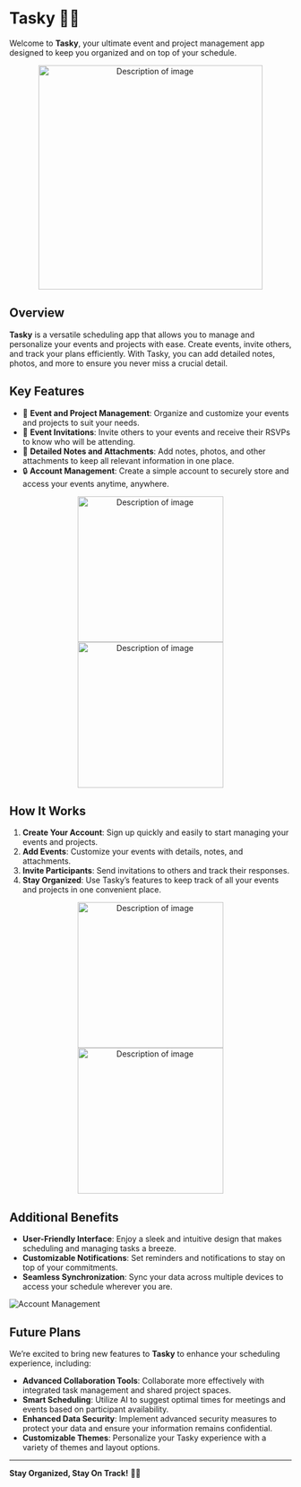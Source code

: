 # Tasky 📅✨

Welcome to **Tasky**, your ultimate event and project management app designed to keep you organized and on top of your schedule.

<p align="center">
  <img src="https://github.com/user-attachments/assets/7cd4424e-ba9b-4b56-9dd7-6f5d974b53f2" alt="Description of image" width="400"/>
</p>

## Overview

**Tasky** is a versatile scheduling app that allows you to manage and personalize your events and projects with ease. Create events, invite others, and track your plans efficiently. With Tasky, you can add detailed notes, photos, and more to ensure you never miss a crucial detail.

## Key Features

- 📅 **Event and Project Management**: Organize and customize your events and projects to suit your needs.
- 📧 **Event Invitations**: Invite others to your events and receive their RSVPs to know who will be attending.
- 📝 **Detailed Notes and Attachments**: Add notes, photos, and other attachments to keep all relevant information in one place.
- 🔒 **Account Management**: Create a simple account to securely store and access your events anytime, anywhere.

<p align="center">
  <img src="https://github.com/user-attachments/assets/13771ccf-8df4-4d9f-a0b7-2460c4ffdc83" alt="Description of image" width="260"/>
  <img src="https://github.com/user-attachments/assets/292544e9-e755-42bf-a942-bb8b3b663fd1" alt="Description of image" width="260"/>
</p>

## How It Works

1. **Create Your Account**: Sign up quickly and easily to start managing your events and projects.
2. **Add Events**: Customize your events with details, notes, and attachments.
3. **Invite Participants**: Send invitations to others and track their responses.
4. **Stay Organized**: Use Tasky’s features to keep track of all your events and projects in one convenient place.

<p align="center">
  <img src="https://github.com/user-attachments/assets/db0ba1e3-ff94-4567-a0d7-cc94a9bca4c7" alt="Description of image" width="260"/>
  <img src="https://github.com/user-attachments/assets/72251a2b-e096-460e-9c0a-3dd18e1dfc95" alt="Description of image" width="260"/>

## Additional Benefits

- **User-Friendly Interface**: Enjoy a sleek and intuitive design that makes scheduling and managing tasks a breeze.
- **Customizable Notifications**: Set reminders and notifications to stay on top of your commitments.
- **Seamless Synchronization**: Sync your data across multiple devices to access your schedule wherever you are.

![Account Management](path/to/account-management-image.jpg)

## Future Plans

We’re excited to bring new features to **Tasky** to enhance your scheduling experience, including:

- **Advanced Collaboration Tools**: Collaborate more effectively with integrated task management and shared project spaces.
- **Smart Scheduling**: Utilize AI to suggest optimal times for meetings and events based on participant availability.
- **Enhanced Data Security**: Implement advanced security measures to protect your data and ensure your information remains confidential.
- **Customizable Themes**: Personalize your Tasky experience with a variety of themes and layout options.

---

**Stay Organized, Stay On Track!** 📅🚀
